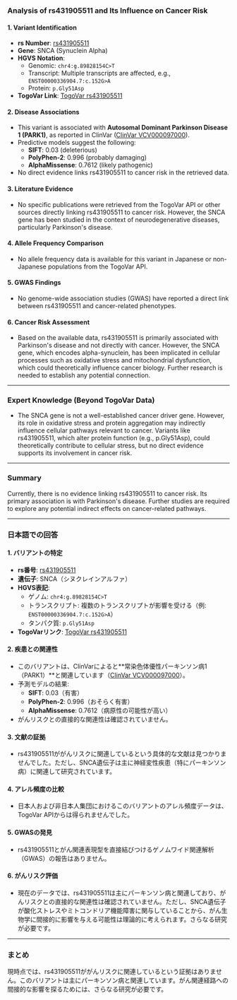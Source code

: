### Analysis of rs431905511 and Its Influence on Cancer Risk

#### 1. **Variant Identification**
   - **rs Number**: [rs431905511](https://identifiers.org/dbsnp/rs431905511)
   - **Gene**: SNCA (Synuclein Alpha)
   - **HGVS Notation**:
     - Genomic: `chr4:g.89828154C>T`
     - Transcript: Multiple transcripts are affected, e.g., `ENST00000336904.7:c.152G>A`
     - Protein: `p.Gly51Asp`
   - **TogoVar Link**: [TogoVar rs431905511](https://togovar.org/variant/4-89828154-C-T)

#### 2. **Disease Associations**
   - This variant is associated with **Autosomal Dominant Parkinson Disease 1 (PARK1)**, as reported in ClinVar ([ClinVar VCV000097000](https://www.ncbi.nlm.nih.gov/clinvar/variation/97000)).
   - Predictive models suggest the following:
     - **SIFT**: 0.03 (deleterious)
     - **PolyPhen-2**: 0.996 (probably damaging)
     - **AlphaMissense**: 0.7612 (likely pathogenic)
   - No direct evidence links rs431905511 to cancer risk in the retrieved data.

#### 3. **Literature Evidence**
   - No specific publications were retrieved from the TogoVar API or other sources directly linking rs431905511 to cancer risk. However, the SNCA gene has been studied in the context of neurodegenerative diseases, particularly Parkinson's disease.

#### 4. **Allele Frequency Comparison**
   - No allele frequency data is available for this variant in Japanese or non-Japanese populations from the TogoVar API.

#### 5. **GWAS Findings**
   - No genome-wide association studies (GWAS) have reported a direct link between rs431905511 and cancer-related phenotypes.

#### 6. **Cancer Risk Assessment**
   - Based on the available data, rs431905511 is primarily associated with Parkinson's disease and not directly with cancer. However, the SNCA gene, which encodes alpha-synuclein, has been implicated in cellular processes such as oxidative stress and mitochondrial dysfunction, which could theoretically influence cancer biology. Further research is needed to establish any potential connection.

---

### Expert Knowledge (Beyond TogoVar Data)
- The SNCA gene is not a well-established cancer driver gene. However, its role in oxidative stress and protein aggregation may indirectly influence cellular pathways relevant to cancer. Variants like rs431905511, which alter protein function (e.g., p.Gly51Asp), could theoretically contribute to cellular stress, but no direct evidence supports its involvement in cancer risk.

---

### Summary
Currently, there is no evidence linking rs431905511 to cancer risk. Its primary association is with Parkinson's disease. Further studies are required to explore any potential indirect effects on cancer-related pathways.

---

### 日本語での回答

#### 1. **バリアントの特定**
   - **rs番号**: [rs431905511](https://identifiers.org/dbsnp/rs431905511)
   - **遺伝子**: SNCA（シヌクレインアルファ）
   - **HGVS表記**:
     - ゲノム: `chr4:g.89828154C>T`
     - トランスクリプト: 複数のトランスクリプトが影響を受ける（例: `ENST00000336904.7:c.152G>A`）
     - タンパク質: `p.Gly51Asp`
   - **TogoVarリンク**: [TogoVar rs431905511](https://togovar.org/variant/4-89828154-C-T)

#### 2. **疾患との関連性**
   - このバリアントは、ClinVarによると**常染色体優性パーキンソン病1（PARK1）**と関連しています（[ClinVar VCV000097000](https://www.ncbi.nlm.nih.gov/clinvar/variation/97000)）。
   - 予測モデルの結果:
     - **SIFT**: 0.03（有害）
     - **PolyPhen-2**: 0.996（おそらく有害）
     - **AlphaMissense**: 0.7612（病原性の可能性が高い）
   - がんリスクとの直接的な関連性は確認されていません。

#### 3. **文献の証拠**
   - rs431905511ががんリスクに関連しているという具体的な文献は見つかりませんでした。ただし、SNCA遺伝子は主に神経変性疾患（特にパーキンソン病）に関連して研究されています。

#### 4. **アレル頻度の比較**
   - 日本人および非日本人集団におけるこのバリアントのアレル頻度データは、TogoVar APIからは得られませんでした。

#### 5. **GWASの発見**
   - rs431905511とがん関連表現型を直接結びつけるゲノムワイド関連解析（GWAS）の報告はありません。

#### 6. **がんリスク評価**
   - 現在のデータでは、rs431905511は主にパーキンソン病と関連しており、がんリスクとの直接的な関連性は確認されていません。ただし、SNCA遺伝子が酸化ストレスやミトコンドリア機能障害に関与していることから、がん生物学に間接的に影響を与える可能性は理論的に考えられます。さらなる研究が必要です。

---

### まとめ
現時点では、rs431905511ががんリスクに関連しているという証拠はありません。このバリアントは主にパーキンソン病と関連しています。がん関連経路への間接的な影響を探るためには、さらなる研究が必要です。